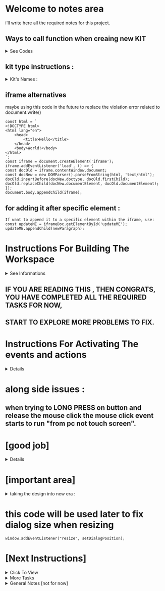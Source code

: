 # Welcome to notes area
i'll write here all the required notes for this project.


## Ways to call function when creaing new KIT
<details>
  <summary>See Codes</summary>

newParagraph.onclick = timeline_properties;//option 1 : won't be visible in the dom.

newParagraph.setAttribute('onclick', 'handleClick()');//option 2: will be visible in the dom.

</details>

## kit type instructions :
<details>

  <summary>Kit's Names :</summary>

1 : Label

2 : Text

3 : Button

4 : Picture

5 : Timer

</details>





## iframe alternatives
maybe using this code in the future to replace the violation error related to document.write()

    const html = `
    <!DOCTYPE html>
    <html lang="en">
        <head>
            <title>Hello</title>
        </head>
        <body>World!</body>
    </html>
    `;
    const iframe = document.createElement('iframe');
    iframe.addEventListener('load', () => {
    const docOld = iframe.contentWindow.document;
    const docNew = new DOMParser().parseFromString(html, 'text/html');
    docOld.insertBefore(docNew.doctype, docOld.firstChild);
    docOld.replaceChild(docNew.documentElement, docOld.documentElement);
    });
    document.body.appendChild(iframe);


## for adding it after specific element :

    If want to append it to a specific element within the iframe, use:
    const updateME = iframeDoc.getElementById('updateME');
    updateME.appendChild(newParagraph);


# Instructions For Building The Workspace
<details>

  <summary>See Informations</summary>

## 1. When User Adds A "Functional" Kit.[DONE]

## 2. That Kit Will Be Added into The #kit_space and saved in the memory.[DONE]

## 3. Adds A List Of Known Event's That Suitable For Each Kit.[DONE]

## 4. After Adding The Selected Event, The #actions_space Will Start To Suggest Some Actions.[DONE]

## 5. Adding The Actions Will Be Merged With Events ON THE #PLAYGROUND_SPACE.[DONE]

</details>


## IF YOU ARE READING THIS , THEN CONGRATS, YOU HAVE COMPLETED ALL THE REQUIRED TASKS FOR NOW,
## START TO EXPLORE MORE PROBLEMS TO FIX.



# Instructions For Activating The events and actions

<details>

    <summary>Click To View</summary>

## first and for most include Real Event attribute to the live, for example on click will add onClick event for originall kit.[DONE]

## that onclick will call the global onclick event on actions.js and pass the kitID.[DONE]

</details>

# along side issues :
## when trying to LONG PRESS on button and release the mouse click the mouse click event starts to run "from pc not touch screen".



# [good job]
<details>

    <summary>Tasks To Do</summary>

- you have to store the [custom] value for a custom font size.[DONE]

- you have to complete get / set the TEXT ALIGNMENT.[DONE]

- you have to hide the dialog whenever click on new kit or new event or new action or switch the code workspace.[DONE]
</details>



# [important area]
<details>

<summary>taking the design into new era :</summary>

- add smartphone frame to live iframe.[DONE]

- add RUN button to start or stop the actions like [button click] or [timer trick].[DONE]

- having the ability to naming the kits with a changable names.[DONE]

- adding more screens :

- option to add screen THEN GIVING IT NAME.[DONE]

- option to remove SELECTED SCREEN.[DONE]

- option to SWITCH BETWEEN SCREENS WHILE CODING IN MAIN SCREEN.[DONE]

- option to SWITCH BETWEEN FROM ACTION BLOCK.[DONE]
</details> 



# this code will be used later to fix dialog size when resizing
`window.addEventListener("resize", setDialogPosition);`




# [Next Instructions]

<details>

<summary>Click To View</summary>

- Add Screen Properties To The Timeline.[DONE]

- Allow To Change Screen Properties Like Background Color.[DONE]

- Add text in kit_space to know the selected kit is related to which screen.[DONE]

- also add filter button in kit_space to display the kits that's related to specific screen only.[DONE]
</details>
<details>

<summary>More Tasks</summary>

- [add new action] Changing The Background color via workspace.

- Having The Ability To Change kit's order and arranging them. 

- Adding The Ability To Drag And Drop From Toolkit box into live view box.[DONE]
</details>

<details>

<summary>General Notes [not for now]</summary>

- Adding Splash Screen. 

- Adding Media Assest Manager, so photos or media are included can be ReUsed without reuploading them again.

- Writting The Engine That Will Convert The Whole Output into a real final result template that can be used only and directly.

- Temp View via QR code, saves the project into REAL LIVE PREVIEW so i can scan it from my smartphone, after that automatic deletes the file.

</details>